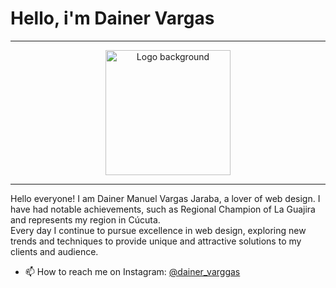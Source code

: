 <h1>Hello, i'm Dainer Vargas </h1> 
<hr>
<p align="center" display="flex">
<img class="imagen" height="200px" src="images/fondo2.png" alt="Logo background"/>
</p>
<hr>
<p>Hello everyone! I am Dainer Manuel Vargas Jaraba, a lover
of web design. I have had notable achievements, such as
Regional Champion of La Guajira and represents my region
in Cúcuta. <br> Every day I continue to pursue excellence in web design, exploring new trends and techniques to provide unique and attractive solutions to my clients and audience. </p>

- 📫 How to reach me on Instagram: [@dainer_varggas](https://www.instagram.com/dainer_varggas/)


